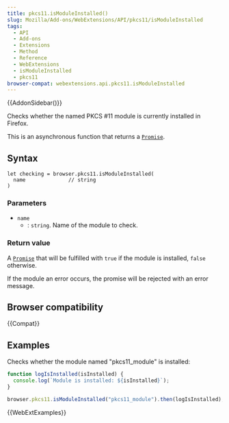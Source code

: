 ```yaml
---
title: pkcs11.isModuleInstalled()
slug: Mozilla/Add-ons/WebExtensions/API/pkcs11/isModuleInstalled
tags:
  - API
  - Add-ons
  - Extensions
  - Method
  - Reference
  - WebExtensions
  - isModuleInstalled
  - pkcs11
browser-compat: webextensions.api.pkcs11.isModuleInstalled
---
```


{{AddonSidebar()}}

Checks whether the named PKCS #11 module is currently installed in Firefox.

This is an asynchronous function that returns a [`Promise`](/en-US/docs/Web/JavaScript/Reference/Global_Objects/Promise).

## Syntax

```js-nolint
let checking = browser.pkcs11.isModuleInstalled(
  name              // string
)
```

### Parameters

- `name`
  - : `string`. Name of the module to check.

### Return value

A [`Promise`](/en-US/docs/Web/JavaScript/Reference/Global_Objects/Promise) that will be fulfilled with `true` if the module is installed, `false` otherwise.

If the module an error occurs, the promise will be rejected with an error message.

## Browser compatibility

{{Compat}}

## Examples

Checks whether the module named "pkcs11_module" is installed:

```js
function logIsInstalled(isInstalled) {
  console.log(`Module is installed: ${isInstalled}`);
}

browser.pkcs11.isModuleInstalled("pkcs11_module").then(logIsInstalled);
```

{{WebExtExamples}}
